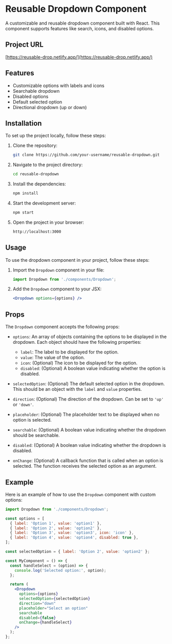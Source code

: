 # Reusable Dropdown Component

A customizable and reusable dropdown component built with React. This component supports features like search, icons, and disabled options.

## Project URL

[https://reusable-drop.netlify.app/](https://reusable-drop.netlify.app/)

## Features

- Customizable options with labels and icons
- Searchable dropdown
- Disabled options
- Default selected option
- Directional dropdown (up or down)

## Installation

To set up the project locally, follow these steps:

1. Clone the repository:
   ```bash
   git clone https://github.com/your-username/reusable-dropdown.git
    ```
2. Navigate to the project directory:
   ```bash
   cd reusable-dropdown
    ```
3. Install the dependencies:
    ```bash
    npm install
     ```
4. Start the development server:
    ```bash
    npm start
     ```
5. Open the project in your browser:
    ```bash
    http://localhost:3000
     ```
## Usage

To use the dropdown component in your project, follow these steps:

1. Import the `Dropdown` component in your file:
    ```jsx
    import Dropdown from './components/Dropdown';
     ```
2. Add the `Dropdown` component to your JSX:
    ```jsx
    <Dropdown options={options} />
     ```

## Props

The `Dropdown` component accepts the following props:

- `options`: An array of objects containing the options to be displayed in the dropdown. Each object should have the following properties:
  - `label`: The label to be displayed for the option.
  - `value`: The value of the option.
  - `icon`: (Optional) The icon to be displayed for the option.
  - `disabled`: (Optional) A boolean value indicating whether the option is disabled.

- `selectedOption`: (Optional) The default selected option in the dropdown. This should be an object with the `label` and `value` properties.


- `direction`: (Optional) The direction of the dropdown. Can be set to `'up'` or `'down'`.

- `placeholder`: (Optional) The placeholder text to be displayed when no option is selected.

- `searchable`: (Optional) A boolean value indicating whether the dropdown should be searchable.

- `disabled`: (Optional) A boolean value indicating whether the dropdown is disabled.

- `onChange`: (Optional) A callback function that is called when an option is selected. The function receives the selected option as an argument.

## Example

Here is an example of how to use the `Dropdown` component with custom options:

```jsx
import Dropdown from './components/Dropdown';

const options = [
  { label: 'Option 1', value: 'option1' },
  { label: 'Option 2', value: 'option2' },
  { label: 'Option 3', value: 'option3', icon: 'icon' },
  { label: 'Option 4', value: 'option4', disabled: true },
];

const selectedOption = { label: 'Option 2', value: 'option2' };

const MyComponent = () => {
  const handleSelect = (option) => {
    console.log('Selected option:', option);
  };

  return (
    <Dropdown
      options={options}
      selectedOption={selectedOption}
      direction="down"
      placeholder="Select an option"
      searchable
      disabled={false}
      onChange={handleSelect}
    />
  );
};
```